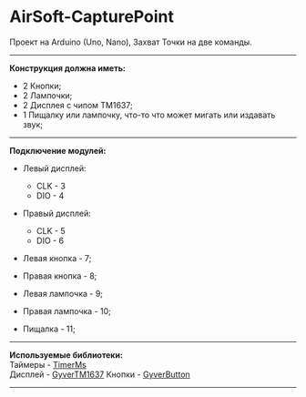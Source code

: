 # AirSoft-CapturePoint
Проект на Arduino (Uno, Nano), Захват Точки на две команды.

_________________

**Конструкция должна иметь:**   
- 2 Кнопки;
- 2 Лампочки;
- 2 Дисплея с чипом TM1637;
- 1 Пищалку или лампочку, что-то что может мигать или издавать звук;

_________________

**Подключение модулей:**
- Левый дисплей:
  - CLK - 3
  - DIO - 4

- Правый дисплей:
  - CLK - 5
  - DIO - 6

- Левая кнопка - 7;
- Правая кнопка - 8;

- Левая лампочка - 9;
- Правая лампочка - 10;

- Пищалка - 11;

_________________

**Используемые библиотеки:**   
Таймеры - [TimerMs](https://github.com/GyverLibs/TimerMs)  
Дисплей - [GyverTM1637](https://github.com/GyverLibs/GyverTM1637)
Кнопки - [GyverButton](https://github.com/GyverLibs/GyverButton)

_________________
